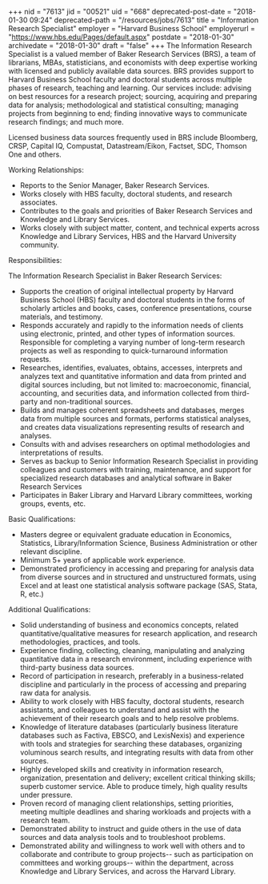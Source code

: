 +++
nid = "7613"
jid = "00521"
uid = "668"
deprecated-post-date = "2018-01-30 09:24"
deprecated-path = "/resources/jobs/7613"
title = "Information Research Specialist"
employer = "Harvard Business School"
employerurl = "https://www.hbs.edu/Pages/default.aspx"
postdate = "2018-01-30"
archivedate = "2018-01-30"
draft = "false"
+++
The Information Research Specialist is a valued member of Baker Research
Services (BRS), a team of librarians, MBAs, statisticians, and
economists with deep expertise working with licensed and publicly
available data sources. BRS provides support to Harvard Business School
faculty and doctoral students across multiple phases of research,
teaching and learning. Our services include: advising on best resources
for a research project; sourcing, acquiring and preparing data for
analysis; methodological and statistical consulting; managing projects
from beginning to end; finding innovative ways to communicate research
findings; and much more.

Licensed business data sources frequently used in BRS include Bloomberg,
CRSP, Capital IQ, Compustat, Datastream/Eikon, Factset, SDC, Thomson One
and others.

Working Relationships:

-   Reports to the Senior Manager, Baker Research Services.
-   Works closely with HBS faculty, doctoral students, and research
    associates.
-   Contributes to the goals and priorities of Baker Research Services
    and Knowledge and Library Services.
-   Works closely with subject matter, content, and technical experts
    across Knowledge and Library Services, HBS and the Harvard
    University community.

Responsibilities:

The Information Research Specialist in Baker Research Services:

-   Supports the creation of original intellectual property by Harvard
    Business School (HBS) faculty and doctoral students in the forms of
    scholarly articles and books, cases, conference presentations,
    course materials, and testimony.
-   Responds accurately and rapidly to the information needs of clients
    using electronic, printed, and other types of information sources.
    Responsible for completing a varying number of long-term research
    projects as well as responding to quick-turnaround information
    requests.
-   Researches, identifies, evaluates, obtains, accesses, interprets and
    analyzes text and quantitative information and data from printed and
    digital sources including, but not limited to: macroeconomic,
    financial, accounting, and securities data, and information
    collected from third-party and non-traditional sources.
-   Builds and manages coherent spreadsheets and databases, merges data
    from multiple sources and formats, performs statistical analyses,
    and creates data visualizations representing results of research and
    analyses.
-   Consults with and advises researchers on optimal methodologies and
    interpretations of results.
-   Serves as backup to Senior Information Research Specialist in
    providing colleagues and customers with training, maintenance, and
    support for specialized research databases and analytical software
    in Baker Research Services
-   Participates in Baker Library and Harvard Library committees,
    working groups, events, etc.
  
Basic Qualifications:

-   Masters degree or equivalent graduate education in Economics,
    Statistics, Library/Information Science, Business Administration or
    other relevant discipline.
-   Minimum 5+ years of applicable work experience.
-   Demonstrated proficiency in accessing and preparing for analysis
    data from diverse sources and in structured and unstructured
    formats, using Excel and at least one statistical analysis software
    package (SAS, Stata, R, etc.)

Additional Qualifications:

-   Solid understanding of business and economics concepts, related
    quantitative/qualitative measures for research application, and
    research methodologies, practices, and tools.
-   Experience finding, collecting, cleaning, manipulating and analyzing
    quantitative data in a research environment, including experience
    with third-party business data sources.
-   Record of participation in research, preferably in a
    business-related discipline and particularly in the process of
    accessing and preparing raw data for analysis.
-   Ability to work closely with HBS faculty, doctoral students,
    research assistants, and colleagues to understand and assist with
    the achievement of their research goals and to help resolve
    problems.
-   Knowledge of literature databases (particularly business literature
    databases such as Factiva, EBSCO, and LexisNexis) and experience
    with tools and strategies for searching these databases, organizing
    voluminous search results, and integrating results with data from
    other sources.
-   Highly developed skills and creativity in information research,
    organization, presentation and delivery; excellent critical thinking
    skills; superb customer service. Able to produce timely, high
    quality results under pressure.
-   Proven record of managing client relationships, setting priorities,
    meeting multiple deadlines and sharing workloads and projects with a
    research team.
-   Demonstrated ability to instruct and guide others in the use of data
    sources and data analysis tools and to troubleshoot problems.
-   Demonstrated ability and willingness to work well with others and to
    collaborate and contribute to group projects-- such as
    participation on committees and working groups-- within the
    department, across Knowledge and Library Services, and across the
    Harvard Library.
